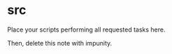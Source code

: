 # src
Place your scripts performing all requested tasks here.

Then, delete this note with impunity.
